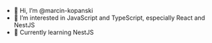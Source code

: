 - 👋 Hi, I’m @marcin-kopanski
- 👀 I’m interested in JavaScript and TypeScript, especially React and NestJS
- 🌱 Currently learning NestJS

<!---
marcin-kopanski/marcin-kopanski is a ✨ special ✨ repository because its `README.md` (this file) appears on your GitHub profile.
You can click the Preview link to take a look at your changes.
--->
